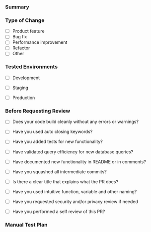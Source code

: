 ### Summary

<!-- What does this pr do? Use the fixes syntax where possible (fixes #x) -->


### Type of Change

- [ ] Product feature
- [ ] Bug fix
- [ ] Performance improvement
- [ ] Refactor
- [ ] Other

<!-- Provide link if applicable. -->


### Tested Environments

- [ ] Development
- [ ] Staging
- [ ] Production


### Before Requesting Review

- [ ] Does your code build cleanly without any errors or warnings?
- [ ] Have you used auto closing keywords?
- [ ] Have you added tests for new functionality?
- [ ] Have validated query efficiency for new database queries?
- [ ] Have documented new functionality in README or in comments?
- [ ] Have you squashed all intermediate commits?
- [ ] Is there a clear title that explains what the PR does?
- [ ] Have you used intuitive function, variable and other naming?
- [ ] Have you requested security and/or privacy review if needed
- [ ] Have you performed a self review of this PR?


### Manual Test Plan

<!-- if needed - e.g. prod branch release PR, otherwise remove this section -->
